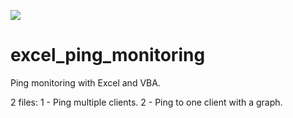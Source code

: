 ![](https://visitor-badge.glitch.me/badge?page_id=Yoas1.excel_ping_monitoring)
# excel_ping_monitoring
Ping monitoring with Excel and VBA.

2 files:
1 - Ping multiple clients.
2 - Ping to one client with a graph.
